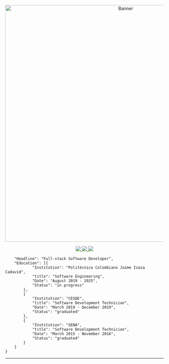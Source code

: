 <p align="center"> <img src="https://i.ibb.co/HdmhmYw/INIT-R5-Banner.jpg" alt="Banner" width="750" />  </p>

<p align="center"> <a href="https://twitter.com/init_r5"> <img src="https://toppng.com/uploads/preview/image-result-for-facebook-icon-image-result-for-gray-twitter-icon-2018-115632283832aq1i9ssek.png" /> </a> <a href="https://www.linkedin.com/in/edwardsuarezdev/"> <img src="https://cdn.iconscout.com/icon/free/png-256/linkedin-82-434743.png" /> </a> <a href="https://www.instagram.com/initr5/"> <img src="https://www.clipartmax.com/png/middle/111-1116786_logo-computer-icons-clip-art-instagram-logo-png-grey.png" /> </a>
</p>

````{
	"Headline": "Full-stack Software Developer",
	"Education": [{
			"Institution": "Politécnico Colombiano Jaime Isaza Cadavid",
			"title": "Software Engineering",
			"Date": "August 2019 - 2025",
			"Status": "in progress"
		},
		{
			"Institution": "CESDE",
			"title": "Software Development Technician",
			"Date": "March 2019 - December 2019",
			"Status": "graduated"
		},
		{
			"Institution": "SENA",
			"title": "Software Development Technician",
			"Date": "March 2015 - November 2016",
			"Status": "graduated"
		}
	]
}
````

---------------------------------------------

